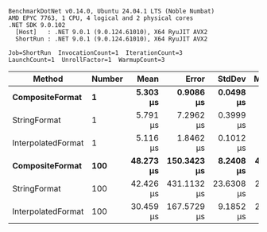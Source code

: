 ```

BenchmarkDotNet v0.14.0, Ubuntu 24.04.1 LTS (Noble Numbat)
AMD EPYC 7763, 1 CPU, 4 logical and 2 physical cores
.NET SDK 9.0.102
  [Host]   : .NET 9.0.1 (9.0.124.61010), X64 RyuJIT AVX2
  ShortRun : .NET 9.0.1 (9.0.124.61010), X64 RyuJIT AVX2

Job=ShortRun  InvocationCount=1  IterationCount=3  
LaunchCount=1  UnrollFactor=1  WarmupCount=3  

```
| Method             | Number | Mean      | Error       | StdDev     | Median    | Min       | Max       | Allocated |
|------------------- |------- |----------:|------------:|-----------:|----------:|----------:|----------:|----------:|
| **CompositeFormat**    | **1**      |  **5.303 μs** |   **0.9086 μs** |  **0.0498 μs** |  **5.309 μs** |  **5.250 μs** |  **5.349 μs** |     **584 B** |
| StringFormat       | 1      |  5.791 μs |   7.2962 μs |  0.3999 μs |  5.570 μs |  5.551 μs |  6.253 μs |     896 B |
| InterpolatedFormat | 1      |  5.116 μs |   1.8462 μs |  0.1012 μs |  5.130 μs |  5.009 μs |  5.210 μs |     584 B |
| **CompositeFormat**    | **100**    | **48.273 μs** | **150.3423 μs** |  **8.2408 μs** | **43.651 μs** | **43.380 μs** | **57.787 μs** |   **14336 B** |
| StringFormat       | 100    | 42.426 μs | 431.1132 μs | 23.6308 μs | 29.745 μs | 27.842 μs | 69.690 μs |   16736 B |
| InterpolatedFormat | 100    | 30.459 μs | 167.5729 μs |  9.1852 μs | 25.383 μs | 24.931 μs | 41.062 μs |   14336 B |
